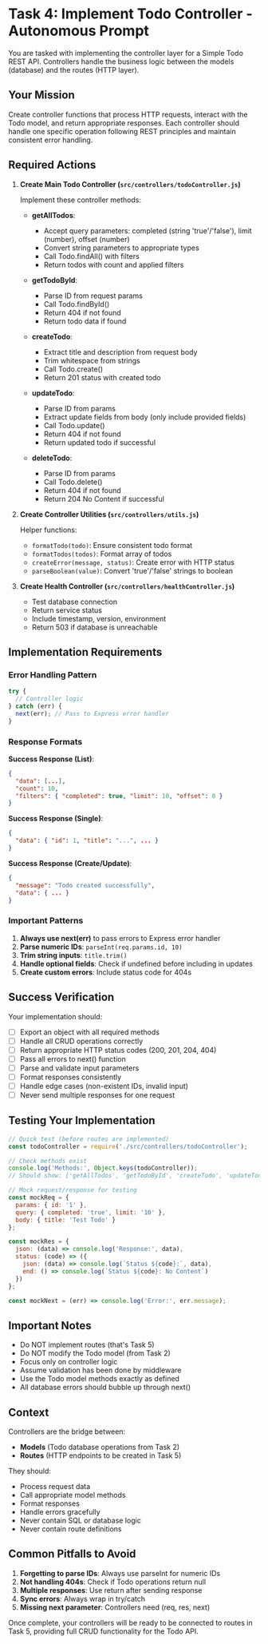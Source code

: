 # Task 4: Implement Todo Controller - Autonomous Prompt

You are tasked with implementing the controller layer for a Simple Todo REST API. Controllers handle the business logic between the models (database) and the routes (HTTP layer).

## Your Mission

Create controller functions that process HTTP requests, interact with the Todo model, and return appropriate responses. Each controller should handle one specific operation following REST principles and maintain consistent error handling.

## Required Actions

1. **Create Main Todo Controller (`src/controllers/todoController.js`)**
   
   Implement these controller methods:
   
   - **getAllTodos**: 
     - Accept query parameters: completed (string 'true'/'false'), limit (number), offset (number)
     - Convert string parameters to appropriate types
     - Call Todo.findAll() with filters
     - Return todos with count and applied filters
   
   - **getTodoById**:
     - Parse ID from request params
     - Call Todo.findById()
     - Return 404 if not found
     - Return todo data if found
   
   - **createTodo**:
     - Extract title and description from request body
     - Trim whitespace from strings
     - Call Todo.create()
     - Return 201 status with created todo
   
   - **updateTodo**:
     - Parse ID from params
     - Extract update fields from body (only include provided fields)
     - Call Todo.update()
     - Return 404 if not found
     - Return updated todo if successful
   
   - **deleteTodo**:
     - Parse ID from params
     - Call Todo.delete()
     - Return 404 if not found
     - Return 204 No Content if successful

2. **Create Controller Utilities (`src/controllers/utils.js`)**
   
   Helper functions:
   - `formatTodo(todo)`: Ensure consistent todo format
   - `formatTodos(todos)`: Format array of todos
   - `createError(message, status)`: Create error with HTTP status
   - `parseBoolean(value)`: Convert 'true'/'false' strings to boolean

3. **Create Health Controller (`src/controllers/healthController.js`)**
   
   - Test database connection
   - Return service status
   - Include timestamp, version, environment
   - Return 503 if database is unreachable

## Implementation Requirements

### Error Handling Pattern
```javascript
try {
  // Controller logic
} catch (err) {
  next(err); // Pass to Express error handler
}
```

### Response Formats

**Success Response (List)**:
```json
{
  "data": [...],
  "count": 10,
  "filters": { "completed": true, "limit": 10, "offset": 0 }
}
```

**Success Response (Single)**:
```json
{
  "data": { "id": 1, "title": "...", ... }
}
```

**Success Response (Create/Update)**:
```json
{
  "message": "Todo created successfully",
  "data": { ... }
}
```

### Important Patterns

1. **Always use next(err)** to pass errors to Express error handler
2. **Parse numeric IDs**: `parseInt(req.params.id, 10)`
3. **Trim string inputs**: `title.trim()`
4. **Handle optional fields**: Check if undefined before including in updates
5. **Create custom errors**: Include status code for 404s

## Success Verification

Your implementation should:

- [ ] Export an object with all required methods
- [ ] Handle all CRUD operations correctly
- [ ] Return appropriate HTTP status codes (200, 201, 204, 404)
- [ ] Pass all errors to next() function
- [ ] Parse and validate input parameters
- [ ] Format responses consistently
- [ ] Handle edge cases (non-existent IDs, invalid input)
- [ ] Never send multiple responses for one request

## Testing Your Implementation

```javascript
// Quick test (before routes are implemented)
const todoController = require('./src/controllers/todoController');

// Check methods exist
console.log('Methods:', Object.keys(todoController));
// Should show: ['getAllTodos', 'getTodoById', 'createTodo', 'updateTodo', 'deleteTodo']

// Mock request/response for testing
const mockReq = {
  params: { id: '1' },
  query: { completed: 'true', limit: '10' },
  body: { title: 'Test Todo' }
};

const mockRes = {
  json: (data) => console.log('Response:', data),
  status: (code) => ({
    json: (data) => console.log(`Status ${code}:`, data),
    end: () => console.log(`Status ${code}: No Content`)
  })
};

const mockNext = (err) => console.log('Error:', err.message);
```

## Important Notes

- Do NOT implement routes (that's Task 5)
- Do NOT modify the Todo model (from Task 2)
- Focus only on controller logic
- Assume validation has been done by middleware
- Use the Todo model methods exactly as defined
- All database errors should bubble up through next()

## Context

Controllers are the bridge between:
- **Models** (Todo database operations from Task 2)
- **Routes** (HTTP endpoints to be created in Task 5)

They should:
- Process request data
- Call appropriate model methods
- Format responses
- Handle errors gracefully
- Never contain SQL or database logic
- Never contain route definitions

## Common Pitfalls to Avoid

1. **Forgetting to parse IDs**: Always use parseInt for numeric IDs
2. **Not handling 404s**: Check if Todo operations return null
3. **Multiple responses**: Use return after sending response
4. **Sync errors**: Always wrap in try/catch
5. **Missing next parameter**: Controllers need (req, res, next)

Once complete, your controllers will be ready to be connected to routes in Task 5, providing full CRUD functionality for the Todo API.